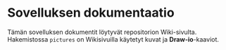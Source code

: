 # Sovelluksen dokumentaatio

Tämän sovelluksen dokumentit löytyvät repositorion Wiki-sivulta. Hakemistossa `pictures` on Wikisivuilla käytetyt kuvat ja **Draw-io**-kaaviot.